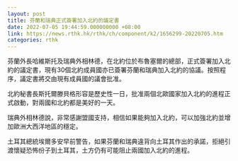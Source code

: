 ```yaml
---
layout: post
title: 芬蘭和瑞典正式簽署加入北約的議定書
date: 2022-07-05 19:44:59.000000000 +08:00
link: https://news.rthk.hk/rthk/ch/component/k2/1656299-20220705.htm
categories: rthk
---
```


芬蘭外長哈維斯托及瑞典外相林德，在北約位於布魯塞爾的總部，正式簽署加入北約的議定書，現有30個北約成員國亦已簽署芬蘭和瑞典加入北約的協議。按照程序，議定書將交由現有成員國的議會批准。

北約秘書長斯托爾滕貝格形容是歷史性一日，批准兩個北歐國家加入北約的進程正式啟動，對兩國和北約都是美好的一天。

瑞典外相林德說，非常感謝盟國支持，相信如果能夠加入北約，可以加強北約並增加歐洲大西洋地區的穩定。

土耳其總統埃爾多安早前警告，如果芬蘭和瑞典違背向土耳其作出的承諾，拒絕引渡懷疑恐怖份子到土耳其，土方仍有可能阻止兩國加入北約的進程。
